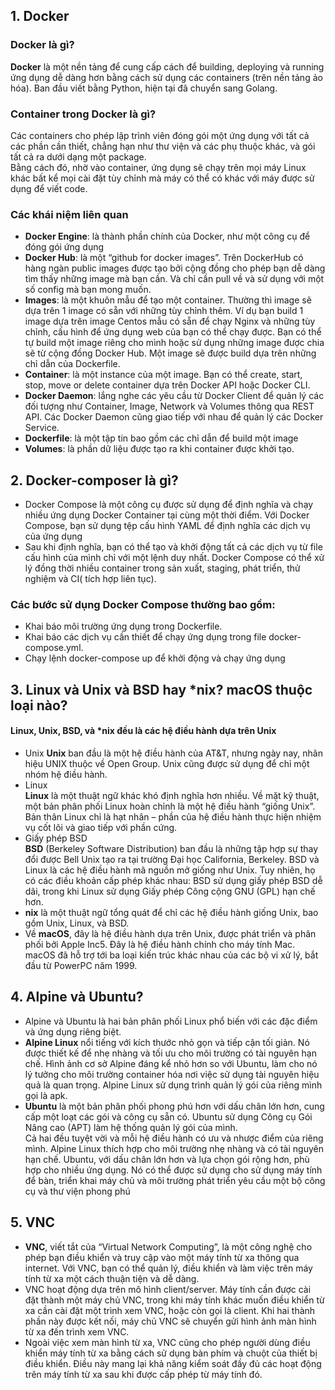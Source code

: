 ## 1. Docker  
### Docker là gì? 
**Docker** là một nền tảng để cung cấp cách để building, deploying và running ứng dụng dễ dàng hơn bằng cách sử dụng các containers (trên nền tảng ảo hóa). Ban đầu viết bằng Python, hiện tại đã chuyển sang Golang.  
### Container trong Docker là gì?
Các containers cho phép lập trình viên đóng gói một ứng dụng với tất cả các phần cần thiết, chẳng hạn như thư viện và các phụ thuộc khác, và gói tất cả ra dưới dạng một package.  
Bằng cách đó, nhờ vào container, ứng dụng sẽ chạy trên mọi máy Linux khác bất kể mọi cài đặt tùy chỉnh mà máy có thể có khác với máy được sử dụng để viết code.  
### Các khái niệm liên quan  
* **Docker Engine**: là thành phần chính của Docker, như một công cụ để đóng gói ứng dụng  
* **Docker Hub**: là một “github for docker images”. Trên DockerHub có hàng ngàn public images được tạo bởi cộng đồng cho phép bạn dễ dàng tìm thấy những image mà bạn cần. Và chỉ cần pull về và sử dụng với một số config mà bạn mong muốn.
* **Images**: là một khuôn mẫu để tạo một container. Thường thì image sẽ dựa trên 1 image có sẵn với những tùy chỉnh thêm. Ví dụ bạn build 1 image dựa trên image Centos mẫu có sẵn để chạy Nginx và những tùy chỉnh, cấu hình để ứng dụng web của bạn có thể chạy được. Bạn có thể tự build một image riêng cho mình hoặc sử dụng những image được chia sẽ từ cộng đồng Docker Hub. Một image sẽ được build dựa trên những chỉ dẫn của Dockerfile.  
* **Container**: là một instance của một image. Bạn có thể create, start, stop, move or delete container dựa trên Docker API hoặc Docker CLI.  
* **Docker Daemon**: lắng nghe các yêu cầu từ Docker Client để quản lý các đối tượng như Container, Image, Network và Volumes thông qua REST API. Các Docker Daemon cũng giao tiếp với nhau để quản lý các Docker Service.  
* **Dockerfile**: là một tập tin bao gồm các chỉ dẫn để build một image  
* **Volumes**: là phần dữ liệu được tạo ra khi container được khởi tạo.  
## 2. Docker-composer là gì?
* Docker Compose là một công cụ được sử dụng để định nghĩa và chạy nhiều ứng dụng Docker Container tại cùng một thời điểm. Với Docker Compose, bạn sử dụng tệp cấu hình YAML để định nghĩa các dịch vụ của ứng dụng  
* Sau khi định nghĩa, bạn có thể tạo và khởi động tất cả các dịch vụ từ file cấu hình của mình chỉ với một lệnh duy nhất. Docker Compose có thể xử lý đồng thời nhiều container trong sản xuất, staging, phát triển, thử nghiệm và CI( tích hợp liên tục).  
### Các bước sử dụng Docker Compose thường bao gồm:
* Khai báo môi trường ứng dụng trong Dockerfile.
* Khai báo các dịch vụ cần thiết để chạy ứng dụng trong file docker-compose.yml.
* Chạy lệnh docker-compose up để khởi động và chạy ứng dụng
## 3. Linux và Unix và BSD hay *nix? macOS thuộc loại nào?  
#### Linux, Unix, BSD, và *nix đều là các hệ điều hành dựa trên Unix  
* Unix 
**Unix** ban đầu là một hệ điều hành của AT&T, nhưng ngày nay, nhãn hiệu UNIX thuộc về Open Group. Unix cũng được sử dụng để chỉ một nhóm hệ điều hành.
* Linux  
**Linux** là một thuật ngữ khác khó định nghĩa hơn nhiều. Về mặt kỹ thuật, một bản phân phối Linux hoàn chỉnh là một hệ điều hành “giống Unix”. Bản thân Linux chỉ là hạt nhân – phần của hệ điều hành thực hiện nhiệm vụ cốt lõi và giao tiếp với phần cứng.
* Giấy phép BSD  
**BSD** (Berkeley Software Distribution) ban đầu là những tập hợp sự thay đổi được Bell Unix tạo ra tại trường Đại học California, Berkeley. BSD và Linux là các hệ điều hành mã nguồn mở giống như Unix. Tuy nhiên, họ có các điều khoản cấp phép khác nhau: BSD sử dụng giấy phép BSD dễ dãi, trong khi Linux sử dụng Giấy phép Công cộng GNU (GPL) hạn chế hơn.
* **nix** là một thuật ngữ tổng quát để chỉ các hệ điều hành giống Unix, bao gồm Unix, Linux, và BSD.  
* Về **macOS**, đây là hệ điều hành dựa trên Unix, được phát triển và phân phối bởi Apple Inc5. Đây là hệ điều hành chính cho máy tính Mac. macOS đã hỗ trợ tới ba loại kiến trúc khác nhau của các bộ vi xử lý, bắt đầu từ PowerPC năm 1999.
## 4. Alpine và Ubuntu?  
* Alpine và Ubuntu là hai bản phân phối Linux phổ biến với các đặc điểm và ứng dụng riêng biệt.  
* **Alpine Linux** nổi tiếng với kích thước nhỏ gọn và tiếp cận tối giản. Nó được thiết kế để nhẹ nhàng và tối ưu cho môi trường có tài nguyên hạn chế. Hình ảnh cơ sở Alpine đáng kể nhỏ hơn so với Ubuntu, làm cho nó lý tưởng cho môi trường container hóa nơi việc sử dụng tài nguyên hiệu quả là quan trọng. Alpine Linux sử dụng trình quản lý gói của riêng mình gọi là apk.  
* **Ubuntu** là một bản phân phối phong phú hơn với dấu chân lớn hơn, cung cấp một loạt các gói và công cụ sẵn có. Ubuntu sử dụng Công cụ Gói Nâng cao (APT) làm hệ thống quản lý gói của mình.  
Cả hai đều tuyệt vời và mỗi hệ điều hành có ưu và nhược điểm của riêng mình. Alpine Linux thích hợp cho môi trường nhẹ nhàng và có tài nguyên hạn chế. Ubuntu, với dấu chân lớn hơn và lựa chọn gói rộng hơn, phù hợp cho nhiều ứng dụng. Nó có thể được sử dụng cho sử dụng máy tính để bàn, triển khai máy chủ và môi trường phát triển yêu cầu một bộ công cụ và thư viện phong phú
## 5. VNC  
* **VNC**, viết tắt của “Virtual Network Computing”, là một công nghệ cho phép bạn điều khiển và truy cập vào một máy tính từ xa thông qua internet. Với VNC, bạn có thể quản lý, điều khiển và làm việc trên máy tính từ xa một cách thuận tiện và dễ dàng.  
* VNC hoạt động dựa trên mô hình client/server. Máy tính cần được cài đặt thành một máy chủ VNC, trong khi máy tính khác muốn điều khiển từ xa cần cài đặt một trình xem VNC, hoặc còn gọi là client. Khi hai thành phần này được kết nối, máy chủ VNC sẽ chuyển gửi hình ảnh màn hình từ xa đến trình xem VNC.  
* Ngoài việc xem màn hình từ xa, VNC cũng cho phép người dùng điều khiển máy tính từ xa bằng cách sử dụng bàn phím và chuột của thiết bị điều khiển. Điều này mang lại khả năng kiểm soát đầy đủ các hoạt động trên máy tính từ xa sau khi được cấp phép từ máy tính đó.
